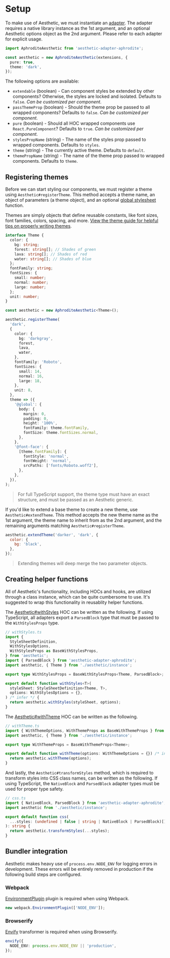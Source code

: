 # Setup

To make use of Aesthetic, we must instantiate an [adapter](./adapters/README.md). The adapter
requires a native library instance as the 1st argument, and an optional Aesthetic options object as
the 2nd argument. Please refer to each adapter for explicit usage.

```ts
import AphroditeAesthetic from 'aesthetic-adapter-aphrodite';

const aesthetic = new AphroditeAesthetic(extensions, {
  pure: true,
  theme: 'dark',
});
```

The following options are available:

- `extendable` (boolean) - Can component styles be extended by other components? Otherwise, the
  styles are locked and isolated. Defaults to `false`. _Can be customized per component._
- `passThemeProp` (boolean) - Should the theme prop be passed to all wrapped components? Defaults to
  `false`. _Can be customized per component._
- `pure` (boolean) - Should all HOC wrapped components use `React.PureComponent`? Defaults to
  `true`. _Can be customized per component._
- `stylesPropName` (string) - The name of the styles prop passed to wrapped components. Defaults to
  `styles`.
- `theme` (string) - The currently active theme. Defaults to `default`.
- `themePropName` (string) - The name of the theme prop passed to wrapped components. Defaults to
  `theme`.

## Registering themes

Before we can start styling our components, we must register a theme using
`Aesthetic#registerTheme`. This method accepts a theme name, an object of parameters (a theme
object), and an optional [global stylesheet](./unified/global-at.md) function.

Themes are simply objects that define reusable constants, like font sizes, font families, colors,
spacing, and more. [View the theme guide for helpful tips on properly writing themes](./theme.md).

```ts
interface Theme {
  color: {
    bg: string;
    forest: string[]; // Shades of green
    lava: string[]; // Shades of red
    water: string[]; // Shades of blue
  };
  fontFamily: string;
  fontSizes: {
    small: number;
    normal: number;
    large: number;
  };
  unit: number;
}

const aesthetic = new AphroditeAesthetic<Theme>();

aesthetic.registerTheme(
  'dark',
  {
    color: {
      bg: 'darkgray',
      forest,
      lava,
      water,
    },
    fontFamily: 'Roboto',
    fontSizes: {
      small: 14,
      normal: 16,
      large: 18,
    },
    unit: 8,
  },
  theme => ({
    '@global': {
      body: {
        margin: 0,
        padding: 0,
        height: '100%',
        fontFamily: theme.fontFamily,
        fontSize: theme.fontSizes.normal,
      },
    },
    '@font-face': {
      [theme.fontFamily]: {
        fontStyle: 'normal',
        fontWeight: 'normal',
        srcPaths: ['fonts/Roboto.woff2'],
      },
    },
  }),
);
```

> For full TypeScript support, the theme type must have an exact structure, and must be passed as an
> Aesthetic generic.

If you'd like to extend a base theme to create a new theme, use `Aesthetic#extendTheme`. This method
accepts the new theme name as the 1st argument, the theme name to inherit from as the 2nd argument,
and the remaining arguments matching `Aesthetic#registerTheme`.

```javascript
aesthetic.extendTheme('darker', 'dark', {
  color: {
    bg: 'black',
  },
});
```

> Extending themes will deep merge the two parameter objects.

## Creating helper functions

All of Aesthetic's functionality, including HOCs and hooks, are utilized through a class instance,
which can be quite cumbersome to use. It's suggested to wrap this functionality in reusablity helper
functions.

The [Aesthetic#withStyles](./with-styles.md) HOC can be written as the following. If using
TypeScript, all adapters export a `ParsedBlock` type that must be passed to the `WithStylesProps`
type.

```ts
// withStyles.ts
import {
  StyleSheetDefinition,
  WithStylesOptions,
  WithStylesProps as BaseWithStylesProps,
} from 'aesthetic';
import { ParsedBlock } from 'aesthetic-adapter-aphrodite';
import aesthetic, { Theme } from './aesthetic/instance';

export type WithStylesProps = BaseWithStylesProps<Theme, ParsedBlock>;

export default function withStyles<T>(
  styleSheet: StyleSheetDefinition<Theme, T>,
  options: WithStylesOptions = {},
) /* infer */ {
  return aesthetic.withStyles(styleSheet, options);
}
```

The [Aesthetic#withTheme](./with-theme.md) HOC can be written as the following.

```ts
// withTheme.ts
import { WithThemeOptions, WithThemeProps as BaseWithThemeProps } from 'aesthetic';
import aesthetic, { Theme } from './aesthetic/instance';

export type WithThemeProps = BaseWithThemeProps<Theme>;

export default function withTheme(options: WithThemeOptions = {}) /* infer */ {
  return aesthetic.withTheme(options);
}
```

And lastly, the `Aesthetic#transformStyles` method, which is required to transform styles into CSS
class names, can be written as the following. If using TypeScript, the `NativeBlock` and
`ParsedBlock` adapter types must be used for proper type safety.

```ts
// css.ts
import { NativeBlock, ParsedBlock } from 'aesthetic-adapter-aphrodite';
import aesthetic from './aesthetic/instance';

export default function css(
  ...styles: (undefined | false | string | NativeBlock | ParsedBlock)[]
): string {
  return aesthetic.transformStyles(...styles);
}
```

## Bundler integration

Aesthetic makes heavy use of `process.env.NODE_ENV` for logging errors in development. These errors
will be entirely removed in production if the following build steps are configured.

### Webpack

[EnvironmentPlugin](https://webpack.js.org/plugins/environment-plugin/) plugin is required when
using Webpack.

```ts
new webpack.EnvironmentPlugin(['NODE_ENV']);
```

### Browserify

[Envify](https://github.com/hughsk/envify) transformer is required when using Browserify.

```ts
envify({
  NODE_ENV: process.env.NODE_ENV || 'production',
});
```
